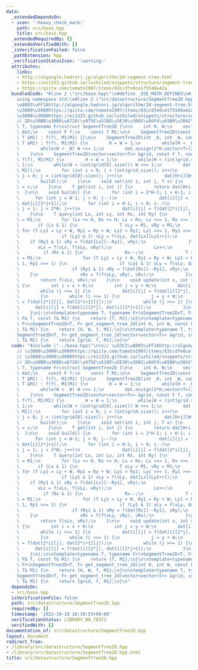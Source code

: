```yaml
---
data:
  _extendedDependsOn:
  - icon: ':heavy_check_mark:'
    path: src/base.hpp
    title: src/base.hpp
  _extendedRequiredBy: []
  _extendedVerifiedWith: []
  _isVerificationFailed: false
  _pathExtension: hpp
  _verificationStatusIcon: ':warning:'
  attributes:
    links:
    - http://algoogle.hadrori.jp/algorithm/2d-segment-tree.html
    - https://ei1333.github.io/luzhiled/snippets/structure/segment-tree.html
    - https://qiita.com/tomato1997/items/83ccdfe0ce1f5548a42a
  bundledCode: "#line 2 \"src/base.hpp\"\n#define _USE_MATH_DEFINES\n#include <bits/stdc++.h>\n\
    using namespace std;\n#line 2 \"src/datastructure/SegmentTree2D.hpp\"\n\n// \u53C2\
    \u8003\uFF1Ahttp://algoogle.hadrori.jp/algorithm/2d-segment-tree.html\n// \u3000\
    \u3000\u3000https://qiita.com/tomato1997/items/83ccdfe0ce1f5548a42a\n// \u3000\
    \u3000\u3000https://ei1333.github.io/luzhiled/snippets/structure/segment-tree.html\n\
    // 2D\u30BB\u30B0\u6728(\u975E\u518D\u5E30\u3001\u66F4\u65B0\u3042\u308A)\ntemplate<typename\
    \ T, typename F>\nstruct SegmentTree2D {\n\n    int H, W;\n    vector<vector<T>>\
    \ dat;\n    const F f;\n    const T M1;\n\n    SegmentTree2D(const F f, const\
    \ T &M1) : f(f), M1(M1) {}\n\n    SegmentTree2D(int _H, int _W, const F f, const\
    \ T &M1) : f(f), M1(M1) {\n        H = W = 1;\n        while(H < _H) H <<= 1;\n\
    \        while(W < _W) W <<= 1;\n        dat.assign(2*H,vector<T>(2*W, M1));\n\
    \    }\n\n    SegmentTree2D(vector<vector<T>> &grid, const F f, const T &M1) :\
    \ f(f), M1(M1) {\n        H = W = 1;\n        while(H < (int)grid.size()) H <<=\
    \ 1;\n        while(W < (int)grid[0].size()) W <<= 1;\n        dat.assign(2*H,vector<T>(2*W,\
    \ M1));\n        for (int i = 0; i < (int)grid.size(); i++)\n            for (int\
    \ j = 0; j < (int)grid[0].size(); j++)\n                dat[H+i][W+j] = grid[i][j];\n\
    \        build();\n    }\n\n    void set(int i, int j, T x) {\n        dat[H+i][W+j]\
    \ = x;\n    }\n\n    T get(int i, int j) {\n        return dat[H+i][W+j];\n  \
    \  }\n\n    void build() {\n        for (int i = 2*H-1; i > H-1; i--)\n      \
    \      for (int j = W-1; j > 0; j--)\n                dat[i][j] = f(dat[i][2*j],\
    \ dat[i][2*j+1]);\n        for (int i = H-1; i > 0; i--)\n            for (int\
    \ j = 1; j < 2*W; j++)\n                dat[i][j] = f(dat[2*i][j], dat[2*i+1][j]);\n\
    \    }\n\n    T query(int Lx, int Ly, int Rx, int Ry) {\n        T vLx = M1, vRx\
    \ = M1;\n        for (Lx += H, Rx += H; Lx < Rx; Lx >>= 1, Rx >>= 1) {\n     \
    \       if (Lx & 1) {\n                T vLy = M1, vRy = M1;\n               \
    \ for (T Ly1 = Ly + W, Ry1 = Ry + W; Ly1 < Ry1; Ly1 >>= 1, Ry1 >>= 1) {\n    \
    \                if (Ly1 & 1) vLy = f(vLy, dat[Lx][Ly1++]);\n                \
    \    if (Ry1 & 1) vRy = f(dat[Lx][--Ry1], vRy);\n                }\n         \
    \       vLx = f(vLx, f(vLy, vRy));\n                Lx++;\n            }\n   \
    \         if (Rx & 1) {\n                Rx--;\n                T vLy = M1, vRy\
    \ = M1;\n                for (T Ly1 = Ly + W, Ry1 = Ry + W; Ly1 < Ry1; Ly1 >>=\
    \ 1, Ry1 >>= 1) {\n                    if (Ly1 & 1) vLy = f(vLy, dat[Rx][Ly1++]);\n\
    \                    if (Ry1 & 1) vRy = f(dat[Rx][--Ry1], vRy);\n            \
    \    }\n                vRx = f(f(vLy, vRy), vRx);\n            }\n        }\n\
    \        return f(vLx, vRx);\n    }\n\n    void update(int x, int y, int val)\
    \ {\n        int i = x + H;\n        int j = y + W;\n        dat[i][j] = val;\n\
    \        while (j >>= 1) {\n            dat[i][j] = f(dat[i][2*j], dat[i][2*j+1]);\n\
    \        }\n        while (i >>= 1) {\n            j = y + W;\n            dat[i][j]\
    \ = f(dat[2*i][j], dat[2*i+1][j]);\n            while (j >>= 1) {\n          \
    \      dat[i][j] = f(dat[i][2*j], dat[i][2*j+1]);\n            }\n        }\n\
    \    }\n};\n\ntemplate<typename T, typename F>\nSegmentTree2D<T, F> get_segment_tree_2d(const\
    \ F& f, const T& M1) {\n    return {f, M1};\n}\n\ntemplate<typename T, typename\
    \ F>\nSegmentTree2D<T, F> get_segment_tree_2d(int H, int W, const F& f, const\
    \ T& M1) {\n    return {H, W, f, M1};\n}\n\ntemplate<typename T, typename F>\n\
    SegmentTree2D<T, F> get_segment_tree_2d(vector<vector<T>> &grid, const F& f, const\
    \ T& M1) {\n    return {grid, f, M1};\n}\n"
  code: "#include \"../base.hpp\"\n\n// \u53C2\u8003\uFF1Ahttp://algoogle.hadrori.jp/algorithm/2d-segment-tree.html\n\
    // \u3000\u3000\u3000https://qiita.com/tomato1997/items/83ccdfe0ce1f5548a42a\n\
    // \u3000\u3000\u3000https://ei1333.github.io/luzhiled/snippets/structure/segment-tree.html\n\
    // 2D\u30BB\u30B0\u6728(\u975E\u518D\u5E30\u3001\u66F4\u65B0\u3042\u308A)\ntemplate<typename\
    \ T, typename F>\nstruct SegmentTree2D {\n\n    int H, W;\n    vector<vector<T>>\
    \ dat;\n    const F f;\n    const T M1;\n\n    SegmentTree2D(const F f, const\
    \ T &M1) : f(f), M1(M1) {}\n\n    SegmentTree2D(int _H, int _W, const F f, const\
    \ T &M1) : f(f), M1(M1) {\n        H = W = 1;\n        while(H < _H) H <<= 1;\n\
    \        while(W < _W) W <<= 1;\n        dat.assign(2*H,vector<T>(2*W, M1));\n\
    \    }\n\n    SegmentTree2D(vector<vector<T>> &grid, const F f, const T &M1) :\
    \ f(f), M1(M1) {\n        H = W = 1;\n        while(H < (int)grid.size()) H <<=\
    \ 1;\n        while(W < (int)grid[0].size()) W <<= 1;\n        dat.assign(2*H,vector<T>(2*W,\
    \ M1));\n        for (int i = 0; i < (int)grid.size(); i++)\n            for (int\
    \ j = 0; j < (int)grid[0].size(); j++)\n                dat[H+i][W+j] = grid[i][j];\n\
    \        build();\n    }\n\n    void set(int i, int j, T x) {\n        dat[H+i][W+j]\
    \ = x;\n    }\n\n    T get(int i, int j) {\n        return dat[H+i][W+j];\n  \
    \  }\n\n    void build() {\n        for (int i = 2*H-1; i > H-1; i--)\n      \
    \      for (int j = W-1; j > 0; j--)\n                dat[i][j] = f(dat[i][2*j],\
    \ dat[i][2*j+1]);\n        for (int i = H-1; i > 0; i--)\n            for (int\
    \ j = 1; j < 2*W; j++)\n                dat[i][j] = f(dat[2*i][j], dat[2*i+1][j]);\n\
    \    }\n\n    T query(int Lx, int Ly, int Rx, int Ry) {\n        T vLx = M1, vRx\
    \ = M1;\n        for (Lx += H, Rx += H; Lx < Rx; Lx >>= 1, Rx >>= 1) {\n     \
    \       if (Lx & 1) {\n                T vLy = M1, vRy = M1;\n               \
    \ for (T Ly1 = Ly + W, Ry1 = Ry + W; Ly1 < Ry1; Ly1 >>= 1, Ry1 >>= 1) {\n    \
    \                if (Ly1 & 1) vLy = f(vLy, dat[Lx][Ly1++]);\n                \
    \    if (Ry1 & 1) vRy = f(dat[Lx][--Ry1], vRy);\n                }\n         \
    \       vLx = f(vLx, f(vLy, vRy));\n                Lx++;\n            }\n   \
    \         if (Rx & 1) {\n                Rx--;\n                T vLy = M1, vRy\
    \ = M1;\n                for (T Ly1 = Ly + W, Ry1 = Ry + W; Ly1 < Ry1; Ly1 >>=\
    \ 1, Ry1 >>= 1) {\n                    if (Ly1 & 1) vLy = f(vLy, dat[Rx][Ly1++]);\n\
    \                    if (Ry1 & 1) vRy = f(dat[Rx][--Ry1], vRy);\n            \
    \    }\n                vRx = f(f(vLy, vRy), vRx);\n            }\n        }\n\
    \        return f(vLx, vRx);\n    }\n\n    void update(int x, int y, int val)\
    \ {\n        int i = x + H;\n        int j = y + W;\n        dat[i][j] = val;\n\
    \        while (j >>= 1) {\n            dat[i][j] = f(dat[i][2*j], dat[i][2*j+1]);\n\
    \        }\n        while (i >>= 1) {\n            j = y + W;\n            dat[i][j]\
    \ = f(dat[2*i][j], dat[2*i+1][j]);\n            while (j >>= 1) {\n          \
    \      dat[i][j] = f(dat[i][2*j], dat[i][2*j+1]);\n            }\n        }\n\
    \    }\n};\n\ntemplate<typename T, typename F>\nSegmentTree2D<T, F> get_segment_tree_2d(const\
    \ F& f, const T& M1) {\n    return {f, M1};\n}\n\ntemplate<typename T, typename\
    \ F>\nSegmentTree2D<T, F> get_segment_tree_2d(int H, int W, const F& f, const\
    \ T& M1) {\n    return {H, W, f, M1};\n}\n\ntemplate<typename T, typename F>\n\
    SegmentTree2D<T, F> get_segment_tree_2d(vector<vector<T>> &grid, const F& f, const\
    \ T& M1) {\n    return {grid, f, M1};\n}\n"
  dependsOn:
  - src/base.hpp
  isVerificationFile: false
  path: src/datastructure/SegmentTree2D.hpp
  requiredBy: []
  timestamp: '2022-10-18 16:39:53+09:00'
  verificationStatus: LIBRARY_NO_TESTS
  verifiedWith: []
documentation_of: src/datastructure/SegmentTree2D.hpp
layout: document
redirect_from:
- /library/src/datastructure/SegmentTree2D.hpp
- /library/src/datastructure/SegmentTree2D.hpp.html
title: src/datastructure/SegmentTree2D.hpp
---
```

